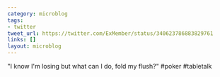 ```yaml
---
category: microblog
tags:
- twitter
tweet_url: https://twitter.com/ExMember/status/340623786883829761
links: []
layout: microblog
---
```

"I know I'm losing but what can I do, fold my flush?" #poker #tabletalk
